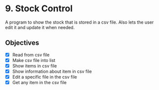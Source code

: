 # 9. Stock Control

A program to show the stock that is stored in a csv file. Also lets the user edit it and update it when needed.

## Objectives

- [X] Read from csv file
- [X] Make csv file into list
- [X] Show items in csv file
- [X] Show information about item in csv file
- [X] Edit a specific file in the csv file
- [X] Get any item in the csv file
